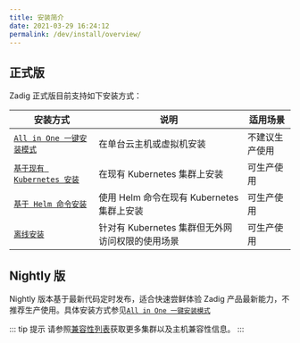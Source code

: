 ```yaml
---
title: 安装简介
date: 2021-03-29 16:24:12
permalink: /dev/install/overview/
---
```


## 正式版

Zadig 正式版目前支持如下安装方式：

| 安装方式 | 说明 | 适用场景 |
|-------- | ---- |--------|
| [`All in One 一键安装模式`](/dev/install/all-in-one/) | 在单台云主机或虚拟机安装 | 不建议生产使用 |
| [`基于现有 Kubernetes 安装`](/dev/install/install-on-k8s/) | 在现有 Kubernetes 集群上安装 | 可生产使用 |
| [`基于 Helm 命令安装`](/dev/install/helm-deploy/) | 使用 Helm 命令在现有 Kubernetes 集群上安装  | 可生产使用 |
| [`离线安装`](/dev/install/offline/) | 针对有 Kubernetes 集群但无外网访问权限的使用场景 | 可生产使用 |


## Nightly 版

Nightly 版本基于最新代码定时发布，适合快速尝鲜体验 Zadig 产品最新能力，不推荐生产使用。具体安装方式参见[`All in One 一键安装模式`](/dev/install/all-in-one/)



::: tip 提示
请参照[兼容性列表](/dev/pages/compatibility)获取更多集群以及主机兼容性信息。
:::

